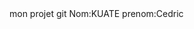 <html>
<head>
	<title> projet GIT </title>
	<body>
	     mon projet git
         Nom:KUATE
         prenom:Cedric
	</body>
</head>
</html>